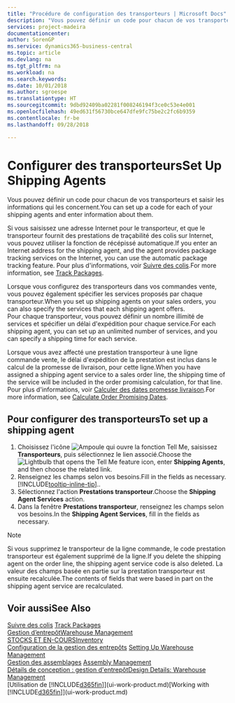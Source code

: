 ```yaml
---
title: "Procédure de configuration des transporteurs | Microsoft Docs"
description: "Vous pouvez définir un code pour chacun de vos transporteurs et saisir les informations qui les concernent."
services: project-madeira
documentationcenter: 
author: SorenGP
ms.service: dynamics365-business-central
ms.topic: article
ms.devlang: na
ms.tgt_pltfrm: na
ms.workload: na
ms.search.keywords: 
ms.date: 10/01/2018
ms.author: sgroespe
ms.translationtype: HT
ms.sourcegitcommit: 9dbd92409ba02281f008246194f3ce0c53e4e001
ms.openlocfilehash: 49ed631f56730bce647dfe9fc75be2c2fc6b9359
ms.contentlocale: fr-be
ms.lasthandoff: 09/28/2018

---
```

# <a name="set-up-shipping-agents"></a><span data-ttu-id="63d98-103">Configurer des transporteurs</span><span class="sxs-lookup"><span data-stu-id="63d98-103">Set Up Shipping Agents</span></span>
<span data-ttu-id="63d98-104">Vous pouvez définir un code pour chacun de vos transporteurs et saisir les informations qui les concernent.</span><span class="sxs-lookup"><span data-stu-id="63d98-104">You can set up a code for each of your shipping agents and enter information about them.</span></span>  

<span data-ttu-id="63d98-105">Si vous saisissez une adresse Internet pour le transporteur, et que le transporteur fournit des prestations de traçabilité des colis sur Internet, vous pouvez utiliser la fonction de récépissé automatique.</span><span class="sxs-lookup"><span data-stu-id="63d98-105">If you enter an Internet address for the shipping agent, and the agent provides package tracking services on the Internet, you can use the automatic package tracking feature.</span></span> <span data-ttu-id="63d98-106">Pour plus d'informations, voir [Suivre des colis](sales-how-track-packages.md).</span><span class="sxs-lookup"><span data-stu-id="63d98-106">For more information, see [Track Packages](sales-how-track-packages.md).</span></span>

<span data-ttu-id="63d98-107">Lorsque vous configurez des transporteurs dans vos commandes vente, vous pouvez également spécifier les services proposés par chaque transporteur.</span><span class="sxs-lookup"><span data-stu-id="63d98-107">When you set up shipping agents on your sales orders, you can also specify the services that each shipping agent offers.</span></span>  
<span data-ttu-id="63d98-108">Pour chaque transporteur, vous pouvez définir un nombre illimité de services et spécifier un délai d'expédition pour chaque service.</span><span class="sxs-lookup"><span data-stu-id="63d98-108">For each shipping agent, you can set up an unlimited number of services, and you can specify a shipping time for each service.</span></span>  

<span data-ttu-id="63d98-109">Lorsque vous avez affecté une prestation transporteur à une ligne commande vente, le délai d'expédition de la prestation est inclus dans le calcul de la promesse de livraison, pour cette ligne.</span><span class="sxs-lookup"><span data-stu-id="63d98-109">When you have assigned a shipping agent service to a sales order line, the shipping time of the service will be included in the order promising calculation, for that line.</span></span> <span data-ttu-id="63d98-110">Pour plus d'informations, voir [Calculer des dates promesse livraison](sales-how-to-calculate-order-promising-dates.md).</span><span class="sxs-lookup"><span data-stu-id="63d98-110">For more information, see [Calculate Order Promising Dates](sales-how-to-calculate-order-promising-dates.md).</span></span>

## <a name="to-set-up-a-shipping-agent"></a><span data-ttu-id="63d98-111">Pour configurer des transporteurs</span><span class="sxs-lookup"><span data-stu-id="63d98-111">To set up a shipping agent</span></span>  
1.  <span data-ttu-id="63d98-112">Choisissez l'icône ![Ampoule qui ouvre la fonction Tell Me](media/ui-search/search_small.png "Dites-moi ce que vous voulez faire"), saisissez **Transporteurs**, puis sélectionnez le lien associé.</span><span class="sxs-lookup"><span data-stu-id="63d98-112">Choose the ![Lightbulb that opens the Tell Me feature](media/ui-search/search_small.png "Tell me what you want to do") icon, enter **Shipping Agents**, and then choose the related link.</span></span>  
2.  <span data-ttu-id="63d98-113">Renseignez les champs selon vos besoins.</span><span class="sxs-lookup"><span data-stu-id="63d98-113">Fill in the fields as necessary.</span></span> [!INCLUDE[tooltip-inline-tip](includes/tooltip-inline-tip_md.md)]<span data-ttu-id="63d98-114">.</span><span class="sxs-lookup"><span data-stu-id="63d98-114">.</span></span>  
3.  <span data-ttu-id="63d98-115">Sélectionnez l'action **Prestations transporteur**.</span><span class="sxs-lookup"><span data-stu-id="63d98-115">Choose the **Shipping Agent Services** action.</span></span>
4. <span data-ttu-id="63d98-116">Dans la fenêtre **Prestations transporteur**, renseignez les champs selon vos besoins.</span><span class="sxs-lookup"><span data-stu-id="63d98-116">In the **Shipping Agent Services**, fill in the fields as necessary.</span></span>

> [!NOTE]  
>  <span data-ttu-id="63d98-117">Si vous supprimez le transporteur de la ligne commande, le code prestation transporteur est également supprimé de la ligne.</span><span class="sxs-lookup"><span data-stu-id="63d98-117">If you delete the shipping agent on the order line, the shipping agent service code is also deleted.</span></span> <span data-ttu-id="63d98-118">La valeur des champs basée en partie sur la prestation transporteur est ensuite recalculée.</span><span class="sxs-lookup"><span data-stu-id="63d98-118">The contents of fields that were based in part on the shipping agent service are recalculated.</span></span>  

## <a name="see-also"></a><span data-ttu-id="63d98-119">Voir aussi</span><span class="sxs-lookup"><span data-stu-id="63d98-119">See Also</span></span>
<span data-ttu-id="63d98-120">[Suivre des colis](sales-how-track-packages.md)  </span><span class="sxs-lookup"><span data-stu-id="63d98-120">[Track Packages](sales-how-track-packages.md)  </span></span>  
[<span data-ttu-id="63d98-121">Gestion d’entrepôt</span><span class="sxs-lookup"><span data-stu-id="63d98-121">Warehouse Management</span></span>](warehouse-manage-warehouse.md)  
[<span data-ttu-id="63d98-122">STOCKS ET EN-COURS</span><span class="sxs-lookup"><span data-stu-id="63d98-122">Inventory</span></span>](inventory-manage-inventory.md)  
<span data-ttu-id="63d98-123">[Configuration de la gestion des entrepôts](warehouse-setup-warehouse.md)   </span><span class="sxs-lookup"><span data-stu-id="63d98-123">[Setting Up Warehouse Management](warehouse-setup-warehouse.md)   </span></span>  
<span data-ttu-id="63d98-124">[Gestion des assemblages](assembly-assemble-items.md)  </span><span class="sxs-lookup"><span data-stu-id="63d98-124">[Assembly Management](assembly-assemble-items.md)  </span></span>  
[<span data-ttu-id="63d98-125">Détails de conception : gestion d'entrepôt</span><span class="sxs-lookup"><span data-stu-id="63d98-125">Design Details: Warehouse Management</span></span>](design-details-warehouse-management.md)  
<span data-ttu-id="63d98-126">[Utilisation de [!INCLUDE[d365fin](includes/d365fin_md.md)]](ui-work-product.md)</span><span class="sxs-lookup"><span data-stu-id="63d98-126">[Working with [!INCLUDE[d365fin](includes/d365fin_md.md)]](ui-work-product.md)</span></span>  

